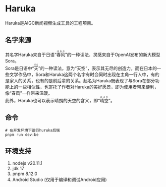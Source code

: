 # Haruka
Haruka是AIGC新闻视频生成工具的工程项目。
## 名字来源
其名字Haruka来自于日语“<ruby>春风<rt>はるか</rt></ruby>”的一种读法，灵感来自于OpenAI发布的新大模型Sora。  
Sora是日语中“<ruby>天<rt>そら</rt></ruby>”的一种读法，意为“天空”，表示其无尽的创造力。而在日本的一些文学作品中，Sora和Haruka这两个名字有时会同时出现在主角一行人中，有的是家人的关系，也有的是前后辈的关系。起名为Haruka既表现了与Sora在部分功能上的一些相似性，也寄托了作者对Haruka的美好愿景，即为使用者带来便利，像“春风”一样带来温暖。  
此外，Haruka也可以表示晴朗的天空的含义，即“<ruby>晴空<rt>はるか</rt></ruby>”。
## 命令
```
# 在开发环境下运行huruka后端
pnpm run dev:be
```

## 环境支持
1. nodejs v20.11.1
2. jdk 17
3. pnpm 8.12.0
4. Android Studio (仅用于编译和调试Android应用)
